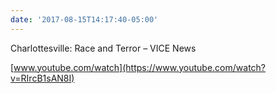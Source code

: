 ```yaml
---
date: '2017-08-15T14:17:40-05:00'
---
```

Charlottesville: Race and Terror – VICE News

[www.youtube.com/watch](https://www.youtube.com/watch?v=RIrcB1sAN8I)
